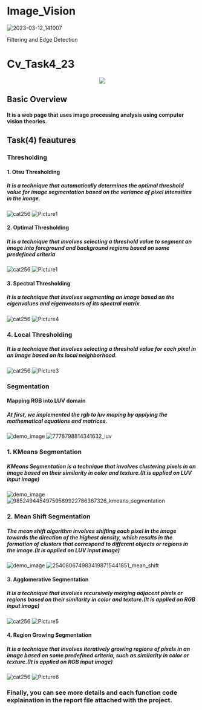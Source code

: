 # Image_Vision
![2023-03-12_141007](https://user-images.githubusercontent.com/87495750/224579042-f4687442-b0c7-45c5-8d43-985b3a851c90.jpg)

Filtering and Edge Detection

# Cv_Task4_23

<p align="center">
    <img src="https://user-images.githubusercontent.com/87495750/236040797-9c173952-8ff7-4e60-89e9-75eaa9163c89.jpg"> 
    
    

## Basic Overview
#### It is a web page that uses image processing analysis using computer vision theories.


## Task(4) feautures
### Thresholding
#### 1. Otsu Thresholding
##### It is a technique that automatically determines the optimal threshold value for image segmentation based on the variance of pixel intensities in the image.
![cat256](https://user-images.githubusercontent.com/87495750/236043388-54d971c8-dd1c-4ea6-ac3b-37da070f55f2.jpg)
![Picture1](https://user-images.githubusercontent.com/87495750/236044748-a65d27c4-a288-4b88-b5b8-cc1b8c9ae537.png)

#### 2. Optimal Thresholding
##### It is a technique that involves selecting a threshold value to segment an image into foreground and background regions based on some predefined criteria
![cat256](https://user-images.githubusercontent.com/87495750/236043388-54d971c8-dd1c-4ea6-ac3b-37da070f55f2.jpg)
![Picture1](https://user-images.githubusercontent.com/87495750/236044009-1a2029fa-071b-402f-ba5b-ae0c2af3155a.png)
    
    
#### 3. Spectral Thresholding
##### It is a technique that involves segmenting an image based on the eigenvalues and eigenvectors of its spectral matrix.
![cat256](https://user-images.githubusercontent.com/87495750/236043388-54d971c8-dd1c-4ea6-ac3b-37da070f55f2.jpg)
![Picture4](https://user-images.githubusercontent.com/87495750/236045005-90df8969-eaa5-486b-b85d-4cadf782f83b.png)

### 4. Local Thresholding
##### It is a technique that involves selecting a threshold value for each pixel in an image based on its local neighborhood.
![cat256](https://user-images.githubusercontent.com/87495750/236043388-54d971c8-dd1c-4ea6-ac3b-37da070f55f2.jpg)
![Picture3](https://user-images.githubusercontent.com/87495750/236044883-027603c1-2da3-4a87-a5e7-26faadfee928.png)
    
    
    
### Segmentation
#### Mapping RGB into LUV domain
##### At first, we implemented the rgb to luv maping by applying the mathematical equations and matrices.
![demo_image](https://user-images.githubusercontent.com/87495750/236045527-3d120176-23b1-4e92-bcae-7bec03f3627e.jpg)
![7778798814341632_luv](https://user-images.githubusercontent.com/87495750/236045829-b73b1055-736c-4fc9-b7de-09d45574ef33.png)

### 1. KMeans Segmentation
##### KMeans Segmentation is a technique that involves clustering pixels in an image based on their similarity in color and texture.(It is applied on LUV input image)
![demo_image](https://user-images.githubusercontent.com/87495750/236045527-3d120176-23b1-4e92-bcae-7bec03f3627e.jpg)
![98524944549759589922786367326_kmeans_segmentation](https://user-images.githubusercontent.com/87495750/236046925-da79a4d8-8135-4964-9a2b-52f9df1954f2.png)
    

### 2. Mean Shift Segmentation
##### The mean shift algorithm involves shifting each pixel in the image towards the direction of the highest density, which results in the formation of clusters that correspond to different objects or regions in the image.(It is applied on LUV input image)
![demo_image](https://user-images.githubusercontent.com/87495750/236045527-3d120176-23b1-4e92-bcae-7bec03f3627e.jpg)
![2540806749834198715441851_mean_shift](https://user-images.githubusercontent.com/87495750/236046796-f718131a-e863-4ef5-b9fa-b438b595e5eb.png)
    

#### 3. Agglomerative Segmentation
##### It is a technique that involves recursively merging adjacent pixels or regions based on their similarity in color and texture.(It is applied on RGB input image)
![cat256](https://user-images.githubusercontent.com/87495750/236043388-54d971c8-dd1c-4ea6-ac3b-37da070f55f2.jpg)
![Picture5](https://user-images.githubusercontent.com/87495750/236048029-8f0ad0ba-e2d3-4137-942b-bd60af9fa5dd.png)
    
    
#### 4. Region Growing Segmentation
##### It is a technique that involves iteratively growing regions of pixels in an image based on some predefined criteria, such as similarity in color or texture.(It is applied on RGB input image)
![cat256](https://user-images.githubusercontent.com/87495750/236043388-54d971c8-dd1c-4ea6-ac3b-37da070f55f2.jpg)
![Picture6](https://user-images.githubusercontent.com/87495750/236048098-b5bc9115-65ce-485f-a20c-e176c27992b7.png)

### Finally, you can see more details and each function code explaination in the report file attached with the project.



